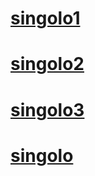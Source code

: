 # [singolo1](https://andreykomov.github.io/singolo/singolo1.html)
# [singolo2](https://andreykomov.github.io/singolo/singolo2.html)
# [singolo3](https://andreykomov.github.io/singolo/singolo3.html)
# [singolo](https://andreykomov.github.io/singolo/)
